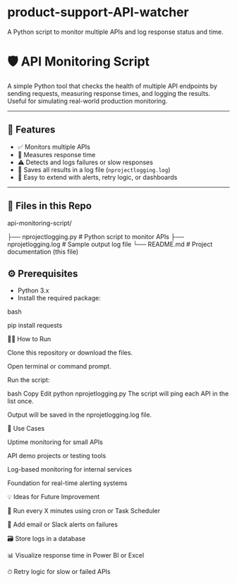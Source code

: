 # product-support-API-watcher
A Python script to monitor multiple APIs and log response status and time.
# 🛡️ API Monitoring Script

A simple Python tool that checks the health of multiple API endpoints by sending requests, measuring response times, and logging the results. Useful for simulating real-world production monitoring.

---

## 🚀 Features

- ✅ Monitors multiple APIs
- 📏 Measures response time
- ⚠️ Detects and logs failures or slow responses
- 📝 Saves all results in a log file (`nprojectlogging.log`)
- 🧰 Easy to extend with alerts, retry logic, or dashboards

---

## 📁 Files in this Repo

api-monitoring-script/

├── nprojectlogging.py # Python script to monitor APIs
├── nprojetlogging.log # Sample output log file
└── README.md # Project documentation (this file)

## ⚙️ Prerequisites

- Python 3.x
- Install the required package:

bash

pip install requests

🧑‍💻 How to Run

Clone this repository or download the files.

Open terminal or command prompt.

Run the script:

bash
Copy
Edit
python nprojetlogging.py
The script will ping each API in the list once.

Output will be saved in the nprojetlogging.log file.

📌 Use Cases

Uptime monitoring for small APIs

API demo projects or testing tools

Log-based monitoring for internal services

Foundation for real-time alerting systems

💡 Ideas for Future Improvement

🔁 Run every X minutes using cron or Task Scheduler

🔔 Add email or Slack alerts on failures

🗃️ Store logs in a database

📊 Visualize response time in Power BI or Excel

⏱ Retry logic for slow or failed APIs
